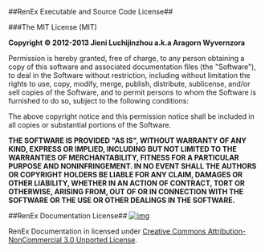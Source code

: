 ##RenEx Executable and Source Code License##

###The MIT License (MIT)

**Copyright © 2012-2013 Jieni Luchijinzhou a.k.a Aragorn Wyvernzora**

Permission is hereby granted, free of charge, to any person obtaining a copy of this software and associated documentation files (the "Software"), to deal in the Software without restriction, including without limitation the rights to use, copy, modify, merge, publish, distribute, sublicense, and/or sell copies of the Software, and to permit persons to whom the Software is furnished to do so, subject to the following conditions:

The above copyright notice and this permission notice shall be included in all copies or substantial portions of the Software.

**THE SOFTWARE IS PROVIDED "AS IS", WITHOUT WARRANTY OF ANY KIND, EXPRESS OR IMPLIED, INCLUDING BUT NOT LIMITED TO THE WARRANTIES OF MERCHANTABILITY, FITNESS FOR A PARTICULAR PURPOSE AND NONINFRINGEMENT. IN NO EVENT SHALL THE AUTHORS OR COPYRIGHT HOLDERS BE LIABLE FOR ANY CLAIM, DAMAGES OR OTHER LIABILITY, WHETHER IN AN ACTION OF CONTRACT, TORT OR OTHERWISE, ARISING FROM, OUT OF OR IN CONNECTION WITH THE SOFTWARE OR THE USE OR OTHER DEALINGS IN THE SOFTWARE.**

##RenEx Documentation License##
[![img](http://i.creativecommons.org/l/by-nc/3.0/88x31.png "")](http://creativecommons.org/licenses/by-nc/3.0/deed.en_US)


RenEx Documentation in licensed under [Creative Commons Attribution-NonCommercial 3.0 Unported License](http://creativecommons.org/licenses/by-nc/3.0/).